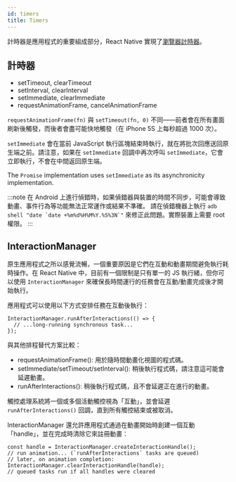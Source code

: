 ```yaml
---
id: timers
title: Timers
---
```


計時器是應用程式的重要組成部分，React Native 實現了[瀏覽器計時器](https://developer.mozilla.org/en-US/docs/Learn/JavaScript/Asynchronous/Timeouts_and_intervals)。

## 計時器

- setTimeout, clearTimeout
- setInterval, clearInterval
- setImmediate, clearImmediate
- requestAnimationFrame, cancelAnimationFrame

`requestAnimationFrame(fn)` 與 `setTimeout(fn, 0)` 不同——前者會在所有畫面刷新後觸發，而後者會盡可能快地觸發（在 iPhone 5S 上每秒超過 1000 次）。

`setImmediate` 會在當前 JavaScript 執行區塊結束時執行，就在將批次回應送回原生端之前。請注意，如果在 `setImmediate` 回調中再次呼叫 `setImmediate`，它會立即執行，不會在中間返回原生端。

The `Promise` implementation uses `setImmediate` as its asynchronicity implementation.

:::note
在 Android 上進行偵錯時，如果偵錯器與裝置的時間不同步，可能會導致動畫、事件行為等功能無法正常運作或結果不準確。
請在偵錯機器上執行 ``adb shell "date `date +%m%d%H%M%Y.%S%3N`"`` 來修正此問題。實際裝置上需要 root 權限。
:::

## InteractionManager

原生應用程式之所以感覺流暢，一個重要原因是它們在互動和動畫期間避免執行耗時操作。在 React Native 中，目前有一個限制是只有單一的 JS 執行緒，但你可以使用 `InteractionManager` 來確保長時間運行的任務會在互動/動畫完成後才開始執行。

應用程式可以使用以下方式安排任務在互動後執行：

```tsx
InteractionManager.runAfterInteractions(() => {
  // ...long-running synchronous task...
});
```

與其他排程替代方案比較：

- requestAnimationFrame(): 用於隨時間動畫化視圖的程式碼。
- setImmediate/setTimeout/setInterval(): 稍後執行程式碼，請注意這可能會延遲動畫。
- runAfterInteractions(): 稍後執行程式碼，且不會延遲正在進行的動畫。

觸控處理系統將一個或多個活動觸控視為「互動」，並會延遲 `runAfterInteractions()` 回調，直到所有觸控結束或被取消。

InteractionManager 還允許應用程式通過在動畫開始時創建一個互動「handle」，並在完成時清除它來註冊動畫：

```tsx
const handle = InteractionManager.createInteractionHandle();
// run animation... (`runAfterInteractions` tasks are queued)
// later, on animation completion:
InteractionManager.clearInteractionHandle(handle);
// queued tasks run if all handles were cleared
```